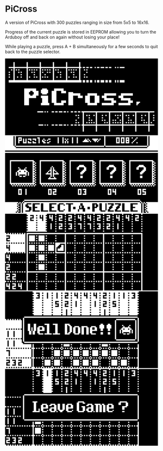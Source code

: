 # PiCross
A version of PiCross with 300 puzzles ranging in size from 5x5 to 16x16.

Progress of the current puzzle is stored in EEPROM allowing you to turn the Arduboy off and back on again without losing your place!

While playing a puzzle, press A + B simultaneously for a few seconds to quit back to the puzzle selector.

<img src="/distributable/Screenshot_01.png" data-canonical-src="/distributable/Screenshot_01.png" /> 
<img src="/distributable/Screenshot_02.png" data-canonical-src="/distributable/Screenshot_02.png" /> 
<img src="/distributable/Screenshot_04.png" data-canonical-src="/distributable/Screenshot_04.png" /> 
<img src="/distributable/Screenshot_05.png" data-canonical-src="/distributable/Screenshot_05.png" /> 
<img src="/distributable/Screenshot_06.png" data-canonical-src="/distributable/Screenshot_06.png" /> 

